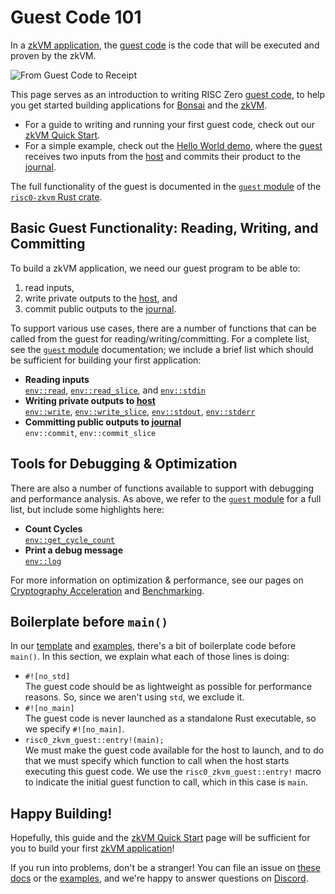 # Guest Code 101

In a [zkVM application], the [guest code] is the code that will be executed and proven by the zkVM.

![From Guest Code to Receipt](/diagrams/from-rust-to-receipt.png)

This page serves as an introduction to writing RISC Zero [guest code], to help you get started building applications for [Bonsai] and the [zkVM].

- For a guide to writing and running your first guest code, check out our [zkVM Quick Start].
- For a simple example, check out the [Hello World demo], where the [guest] receives two inputs from the [host] and commits their product to the [journal].

The full functionality of the guest is documented in the [`guest` module] of the [`risc0-zkvm` Rust crate].

## Basic Guest Functionality: Reading, Writing, and Committing

To build a zkVM application, we need our guest program to be able to:

1. read inputs,
2. write private outputs to the [host], and
3. commit public outputs to the [journal].

To support various use cases, there are a number of functions that can be called from the guest for reading/writing/committing. For a complete list, see the [`guest` module] documentation; we include a brief list which should be sufficient for building your first application:

- **Reading inputs** <br/>
  [`env::read`], [`env::read_slice`], and [`env::stdin`]
- **Writing private outputs to [host]**<br/>
  [`env::write`], [`env::write_slice`], [`env::stdout`], [`env::stderr`]
- **Committing public outputs to [journal]**<br/>
  `env::commit`, `env::commit_slice`

## Tools for Debugging & Optimization

There are also a number of functions available to support with debugging and performance analysis. As above, we refer to the [`guest` module] for a full list, but include some highlights here:

- **Count Cycles** <br/>
  [`env::get_cycle_count`]
- **Print a debug message**<br/>
  [`env::log`]

For more information on optimization & performance, see our pages on [Cryptography Acceleration](acceleration.md) and [Benchmarking](../benchmarks.md).

## Boilerplate before `main()`

In our [template] and [examples], there's a bit of boilerplate code before `main()`. In this section, we explain what each of those lines is doing:

- `#![no_std]` <br/>
  The guest code should be as lightweight as possible for performance reasons. So, since we aren't using `std`, we exclude it.
- `#![no_main]` <br/>
  The guest code is never launched as a standalone Rust executable, so we specify `#![no_main]`.
- `risc0_zkvm_guest::entry!(main);` <br/>
  We must make the guest code available for the host to launch, and to do that we must specify which function to call when the host starts executing this guest code. We use the `risc0_zkvm_guest::entry!` macro to indicate the initial guest function to call, which in this case is `main`.

## Happy Building!

Hopefully, this guide and the [zkVM Quick Start] page will be sufficient for you to build your first [zkVM application]!

If you run into problems, don't be a stranger!
You can file an issue on [these docs] or the [examples], and we're happy to answer questions on [Discord].

[guest]: /terminology#guest
[guest code]: /terminology#guest
[`guest` module]: https://docs.rs/risc0-zkvm/0.19/risc0_zkvm/guest
[host]: /terminology#host
[`risc0-zkvm` Rust crate]: https://docs.rs/risc0-zkvm
[journal]: /terminology#journal
[zkVM Quick Start]: ../quickstart.md
[Hello World demo]: https://github.com/risc0/risc0/tree/release-0.19/examples/hello-world
[zkVM Application]: ../zkvm_overview.md
[zkVM]: ../zkvm_overview.md
[Bonsai]: ../../bonsai/bonsai-overview.md
[template]: https://github.com/risc0/risc0/tree/release-0.19/templates/rust-starter
[examples]: https://github.com/risc0/risc0/tree/release-0.19/examples
[these docs]: https://github.com/risc0/risc0/issues/new/choose
[Discord]: https://discord.gg/risczero
[`env::read`]: https://docs.rs/risc0-zkvm/0.19/risc0_zkvm/guest/env/fn.read.html
[`env::read_slice`]: https://docs.rs/risc0-zkvm/0.19/risc0_zkvm/guest/env/fn.read_slice.html
[`env::stdin`]: https://docs.rs/risc0-zkvm/0.19/risc0_zkvm/guest/env/fn.stdin.html
[`env::get_cycle_count`]: https://docs.rs/risc0-zkvm/0.19/risc0_zkvm/guest/env/fn.get_cycle_count.html
[`env::log`]: https://docs.rs/risc0-zkvm/0.19/risc0_zkvm/guest/env/fn.log.html
[`env::write`]: https://docs.rs/risc0-zkvm/0.19/risc0_zkvm/guest/env/fn.write.html
[`env::write_slice`]: https://docs.rs/risc0-zkvm/0.19/risc0_zkvm/guest/env/fn.write_slice.html
[`env::stdout`]: https://docs.rs/risc0-zkvm/0.19/risc0_zkvm/guest/env/fn.stdout.html
[`env::stderr`]: https://docs.rs/risc0-zkvm/0.19/risc0_zkvm/guest/env/fn.stderr.html

